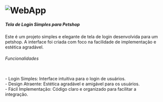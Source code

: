 # ![WebApp](https://i.imgur.com/TB0Z0HX.png)

<h5>Tela de Login Simples para Petshop</h5>
Este é um projeto simples e elegante de tela de login desenvolvida para um petshop. A interface foi criada com foco na facilidade de implementação e estética agradável.

<h6>Funcionalidades</h6>
<br>
- Login Simples: Interface intuitiva para o login de usuários.<br>
- Design Atraente: Estética agradável e amigável para os usuários.<br>
- Fácil Implementação: Código claro e organizado para facilitar a integração.<br>
